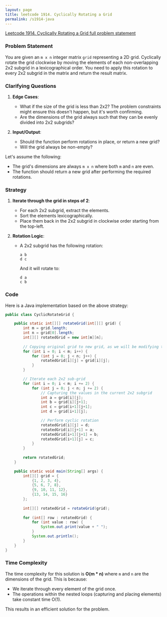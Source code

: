 ```yaml
---
layout: page
title: leetcode 1914. Cyclically Rotating a Grid
permalink: /s1914-java
---
```

[Leetcode 1914. Cyclically Rotating a Grid full problem statement](https://algoadvance.github.io/algoadvance/l1914)
### Problem Statement

You are given an `m x n` integer matrix `grid` representing a 2D grid. Cyclically rotate the grid clockwise by moving the elements of each non-overlapping 2x2 subgrid in a lexicographical order. You need to apply this rotation to every 2x2 subgrid in the matrix and return the result matrix.

### Clarifying Questions

1. **Edge Cases**: 
   - What if the size of the grid is less than 2x2? The problem constraints might ensure this doesn't happen, but it's worth confirming.
   - Are the dimensions of the grid always such that they can be evenly divided into 2x2 subgrids?

2. **Input/Output**:
   - Should the function perform rotations in place, or return a new grid?
   - Will the grid always be non-empty?

Let's assume the following:

- The grid's dimensions are always `m x n` where both `m` and `n` are even.
- The function should return a new grid after performing the required rotations.

### Strategy

1. **Iterate through the grid in steps of 2**:
   - For each 2x2 subgrid, extract the elements.
   - Sort the elements lexicographically.
   - Place them back in the 2x2 subgrid in clockwise order starting from the top-left.

2. **Rotation Logic**:
   - A 2x2 subgrid has the following rotation: 
     ```
     a b
     d c
     ```
     And it will rotate to:
     ```
     d a
     c b
     ```

### Code

Here is a Java implementation based on the above strategy:

```java
public class CyclicRotateGrid {

    public static int[][] rotateGrid(int[][] grid) {
        int m = grid.length;
        int n = grid[0].length;
        int[][] rotatedGrid = new int[m][n];
        
        // Copying original grid to new grid, as we will be modifying the cells
        for (int i = 0; i < m; i++) {
            for (int j = 0; j < n; j++) {
                rotatedGrid[i][j] = grid[i][j];
            }
        }

        // Iterate each 2x2 sub-grid
        for (int i = 0; i < m; i += 2) {
            for (int j = 0; j < n; j += 2) {
                // Capturing the values in the current 2x2 subgrid
                int a = grid[i][j];
                int b = grid[i][j+1];
                int c = grid[i+1][j+1];
                int d = grid[i+1][j];

                // Perform cyclic rotation
                rotatedGrid[i][j] = d;
                rotatedGrid[i][j+1] = a;
                rotatedGrid[i+1][j+1] = b;
                rotatedGrid[i+1][j] = c;
            }
        }
        
        return rotatedGrid;
    }

    public static void main(String[] args) {
        int[][] grid = {
            {1, 2, 3, 4},
            {5, 6, 7, 8},
            {9, 10, 11, 12},
            {13, 14, 15, 16}
        };
        
        int[][] rotatedGrid = rotateGrid(grid);
        
        for (int[] row : rotatedGrid) {
            for (int value : row) {
                System.out.print(value + " ");
            }
            System.out.println();
        }
    }
}
```

### Time Complexity

The time complexity for this solution is **O(m * n)** where `m` and `n` are the dimensions of the grid. This is because:
- We iterate through every element of the grid once.
- The operations within the nested loops (capturing and placing elements) take constant time O(1).

This results in an efficient solution for the problem.